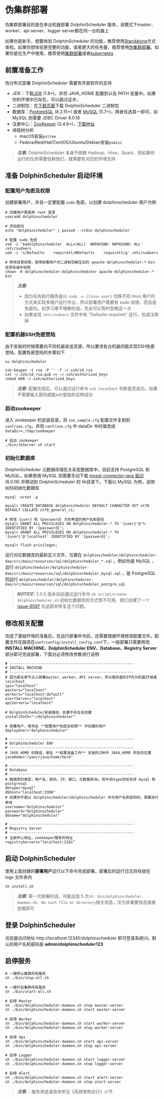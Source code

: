 # 伪集群部署

伪集群部署目的是在单台机器部署 DolphinScheduler 服务，该模式下master、worker、api server、logger server都在同一台机器上

如果你是新手，想要体验 DolphinScheduler 的功能，推荐使用[Standalone](standalone.md)方式体检。如果你想体验更完整的功能，或者更大的任务量，推荐使用[伪集群部署](pseudo-cluster.md)。如果你是在生产中使用，推荐使用[集群部署](cluster.md)或者[kubernetes](kubernetes.md)

## 前置准备工作

伪分布式部署 DolphinScheduler 需要有外部软件的支持

* JDK：下载[JDK][jdk] (1.8+)，并将 JAVA_HOME 配置到以及 PATH 变量中。如果你的环境中已存在，可以跳过这步。
* 二进制包：在[下载页面](https://dolphinscheduler.apache.org/zh-cn/download)下载 DolphinScheduler 二进制包
* 数据库：[PostgreSQL](https://www.postgresql.org/download/) (8.2.15+) 或者 [MySQL](https://dev.mysql.com/downloads/mysql/) (5.7+)，两者任选其一即可，如 MySQL 则需要 JDBC Driver 8.0.16
* 注册中心：[ZooKeeper](https://zookeeper.apache.org/releases.html) (3.4.6+)，[下载地址][zookeeper]
* 进程树分析
  * macOS安装`pstree`
  * Fedora/Red/Hat/CentOS/Ubuntu/Debian安装`psmisc`

> **_注意:_** DolphinScheduler 本身不依赖 Hadoop、Hive、Spark，但如果你运行的任务需要依赖他们，就需要有对应的环境支持

## 准备 DolphinScheduler 启动环境

### 配置用户免密及权限

创建部署用户，并且一定要配置 `sudo` 免密。以创建 dolphinscheduler 用户为例

```shell
# 创建用户需使用 root 登录
useradd dolphinscheduler

# 添加密码
echo "dolphinscheduler" | passwd --stdin dolphinscheduler

# 配置 sudo 免密
sed -i '$adolphinscheduler  ALL=(ALL)  NOPASSWD: NOPASSWD: ALL' /etc/sudoers
sed -i 's/Defaults    requirett/#Defaults    requirett/g' /etc/sudoers

# 修改目录权限，使得部署用户对二进制包解压后的 apache-dolphinscheduler-*-bin 目录有操作权限
chown -R dolphinscheduler:dolphinscheduler apache-dolphinscheduler-*-bin
```

> **_注意:_**
>
> * 因为任务执行服务是以 `sudo -u {linux-user}` 切换不同 linux 用户的方式来实现多租户运行作业，所以部署用户需要有 sudo 权限，而且是免密的。初学习者不理解的话，完全可以暂时忽略这一点
> * 如果发现 `/etc/sudoers` 文件中有 "Defaults requirett" 这行，也请注释掉

### 配置机器SSH免密登陆

由于安装的时候需要向不同机器发送资源，所以要求各台机器间能实现SSH免密登陆。配置免密登陆的步骤如下

```shell
su dolphinscheduler

ssh-keygen -t rsa -P '' -f ~/.ssh/id_rsa
cat ~/.ssh/id_rsa.pub >> ~/.ssh/authorized_keys
chmod 600 ~/.ssh/authorized_keys
```

> **_注意:_** 配置完成后，可以通过运行命令 `ssh localhost` 判断是否成功，如果不需要输入密码就能ssh登陆则证明成功

### 启动zookeeper

进入 zookeeper 的安装目录，将 `zoo_sample.cfg` 配置文件复制到 `conf/zoo.cfg`，并将 `conf/zoo.cfg` 中 dataDir 中的值改成 `dataDir=./tmp/zookeeper`

```shell
# 启动 zookeeper
./bin/zkServer.sh start
```

### 初始化数据库

DolphinScheduler 元数据存储在关系型数据库中，目前支持 PostgreSQL 和 MySQL，如果使用 MySQL 则需要手动下载 [mysql-connector-java 驱动][mysql] (8.0.16) 并移动到 DolphinScheduler 的 lib目录下。下面以 MySQL 为例，说明如何初始化数据库

```shell
mysql -uroot -p

mysql> CREATE DATABASE dolphinscheduler DEFAULT CHARACTER SET utf8 DEFAULT COLLATE utf8_general_ci;

# 修改 {user} 和 {password} 为你希望的用户名和密码
mysql> GRANT ALL PRIVILEGES ON dolphinscheduler.* TO '{user}'@'%' IDENTIFIED BY '{password}';
mysql> GRANT ALL PRIVILEGES ON dolphinscheduler.* TO '{user}'@'localhost' IDENTIFIED BY '{password}';

mysql> flush privileges;
```

运行对应数据库的最新定义文件，位置在 `dolphinscheduler/dolphinscheduler-dao/src/main/resources/sql/dolphinscheduler_*.sql` 。例如你是 MySQL ，运行 `dolphinscheduler/dolphinscheduler-dao/src/main/resources/sql/dolphinscheduler_mysql.sql` ，是 PostgreSQL 则运行 `dolphinscheduler/dolphinscheduler-dao/src/main/resources/sql/dolphinscheduler_postgre.sql`

> **_NOTICE:_** 2.0.0 版本目前通过运行命令 `sh script/create-dolphinscheduler.sh` 初始化数据库的方式暂不可用，我们创建了一个[issue-6597][issue] 去追踪并修复这个问题。

<!--
修改数据库配置，并初始化

```properties
spring.datasource.driver-class-name=com.mysql.jdbc.Driver
spring.datasource.url=jdbc:mysql://localhost:3306/dolphinscheduler?useUnicode=true&characterEncoding=UTF-8&allowMultiQueries=true
# 如果你不是以 dolphinscheduler/dolphinscheduler 作为用户名和密码的，需要进行修改
spring.datasource.username=dolphinscheduler
spring.datasource.password=dolphinscheduler
```

修改并保存完后，执行 script 目录下的创建表及导入基础数据脚本

```shell
sh script/create-dolphinscheduler.sh
```
-->

## 修改相关配置

完成了基础环境的准备后，在运行部署命令前，还需要根据环境修改配置文件。配置文件在路径在`conf/config/install_config.conf`下，一般部署只需要修改**INSTALL MACHINE、DolphinScheduler ENV、Database、Registry Server**部分即可完成部署，下面对必须修改参数进行说明

```shell
# ---------------------------------------------------------
# INSTALL MACHINE
# ---------------------------------------------------------
# 因为是在单节点上部署master、worker、API server，所以服务器的IP均为机器IP或者localhost
ips="localhost"
masters="localhost"
workers="localhost:default"
alertServer="localhost"
apiServers="localhost"

# DolphinScheduler安装路径，如果不存在会创建
installPath="~/dolphinscheduler"

# 部署用户，填写在 **配置用户免密及权限** 中创建的用户
deployUser="dolphinscheduler"

# ---------------------------------------------------------
# DolphinScheduler ENV
# ---------------------------------------------------------
# JAVA_HOME 的路径，是在 **前置准备工作** 安装的JDK中 JAVA_HOME 所在的位置
javaHome="/your/java/home/here"

# ---------------------------------------------------------
# Database
# ---------------------------------------------------------
# 数据库的类型，用户名，密码，IP，端口，元数据库db。其中dbtype目前支持 mysql 和 postgresql
dbtype="mysql"
dbhost="localhost:3306"
# 如果你不是以 dolphinscheduler/dolphinscheduler 作为用户名和密码的，需要进行修改
username="dolphinscheduler"
password="dolphinscheduler"
dbname="dolphinscheduler"

# ---------------------------------------------------------
# Registry Server
# ---------------------------------------------------------
# 注册中心地址，zookeeper服务的地址
registryServers="localhost:2181"
```

## 启动 DolphinScheduler

使用上面创建的**部署用户**运行以下命令完成部署，部署后的运行日志将存放在 logs 文件夹内

```shell
sh install.sh
```

> **_注意:_** 第一次部署的话，可能出现 5 次`sh: bin/dolphinscheduler-daemon.sh: No such file or directory`相关信息，次为非重要信息直接忽略即可

## 登录 DolphinScheduler

浏览器访问地址 http://localhost:12345/dolphinscheduler 即可登录系统UI。默认的用户名和密码是 **admin/dolphinscheduler123**

## 启停服务

```shell
# 一键停止集群所有服务
sh ./bin/stop-all.sh

# 一键开启集群所有服务
sh ./bin/start-all.sh

# 启停 Master
sh ./bin/dolphinscheduler-daemon.sh stop master-server
sh ./bin/dolphinscheduler-daemon.sh start master-server

# 启停 Worker
sh ./bin/dolphinscheduler-daemon.sh start worker-server
sh ./bin/dolphinscheduler-daemon.sh stop worker-server

# 启停 Api
sh ./bin/dolphinscheduler-daemon.sh start api-server
sh ./bin/dolphinscheduler-daemon.sh stop api-server

# 启停 Logger
sh ./bin/dolphinscheduler-daemon.sh start logger-server
sh ./bin/dolphinscheduler-daemon.sh stop logger-server

# 启停 Alert
sh ./bin/dolphinscheduler-daemon.sh start alert-server
sh ./bin/dolphinscheduler-daemon.sh stop alert-server
```

> **_注意:_**：服务用途请具体参见《系统架构设计》小节

[jdk]: https://www.oracle.com/technetwork/java/javase/downloads/index.html
[zookeeper]: https://zookeeper.apache.org/releases.html
[mysql]: https://downloads.MySQL.com/archives/c-j/
[issue]: https://github.com/apache/dolphinscheduler/issues/6597
